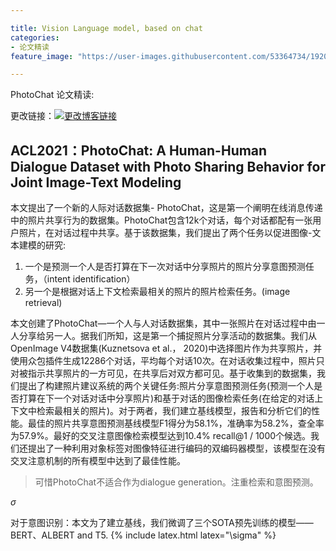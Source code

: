 ```yaml
---

title: Vision Language model, based on chat
categories:
- 论文精读
feature_image: "https://user-images.githubusercontent.com/53364734/192078882-190b1b14-a1ee-4590-ac1f-56ac81ffeb56.png"

---
```

PhotoChat 论文精读:
<!-- more -->

更改链接：[![更改博客链接](https://user-images.githubusercontent.com/53364734/192180297-c1654533-eb5f-4bf9-aa9f-ab830208a5e3.png)](https://github.com/lizeyujack/lizeyujack.github.io/edit/main/_posts/2022-10-11-example-post-21.md)

## ACL2021：PhotoChat: A Human-Human Dialogue Dataset with Photo Sharing Behavior for Joint Image-Text Modeling

本文提出了一个新的人际对话数据集- PhotoChat，这是第一个阐明在线消息传递中的照片共享行为的数据集。PhotoChat包含12k个对话，每个对话都配有一张用户照片，在对话过程中共享。基于该数据集，我们提出了两个任务以促进图像-文本建模的研究:
1. 一个是预测一个人是否打算在下一次对话中分享照片的照片分享意图预测任务，（intent identification）
2. 另一个是根据对话上下文检索最相关的照片的照片检索任务。(image retrieval)

本文创建了PhotoChat—一个人与人对话数据集，其中一张照片在对话过程中由一人分享给另一人。据我们所知，这是第一个捕捉照片分享活动的数据集。我们从OpenImage V4数据集(Kuznetsova et al.， 2020)中选择图片作为共享照片，并使用众包插件生成12286个对话，平均每个对话10次。在对话收集过程中，照片只对被指示共享照片的一方可见，在共享后对双方都可见。基于收集到的数据集，我们提出了构建照片建议系统的两个关键任务:照片分享意图预测任务(预测一个人是否打算在下一个对话对话中分享照片)和基于对话的图像检索任务(在给定的对话上下文中检索最相关的照片)。对于两者，我们建立基线模型，报告和分析它们的性能。最佳的照片共享意图预测基线模型F1得分为58.1%，准确率为58.2%，查全率为57.9%。最好的交叉注意图像检索模型达到10.4% recall@1 / 1000个候选。我们还提出了一种利用对象标签对图像特征进行编码的双编码器模型，该模型在没有交叉注意机制的所有模型中达到了最佳性能。


> 可惜PhotoChat不适合作为dialogue generation。注重检索和意图预测。

$\sigma$
<img src="http://latex.codecogs.com/gif.latex?c=\sqrt{a^2+b^2}\sigma" alt="" border="0" align="middle" />


对于意图识别：本文为了建立基线，我们微调了三个SOTA预先训练的模型——BERT、ALBERT  and T5.
{% include latex.html latex="\sigma" %}
